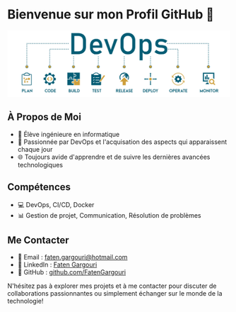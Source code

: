 # Bienvenue sur mon Profil GitHub 👋
![DevOps](https://raw.githubusercontent.com/FatenGargouri/FatenGargouri/main/devops.png)

## À Propos de Moi

- 🔬 Élève ingénieure en informatique
- 🚀 Passionnée par DevOps et l'acquisation des aspects qui apparaissent chaque jour 
- 🌐 Toujours avide d'apprendre et de suivre les dernières avancées technologiques

## Compétences

- 💻 DevOps, CI/CD, Docker
- 📊 Gestion de projet, Communication, Résolution de problèmes

## Me Contacter

- 📧 Email : [faten.gargouri@hotmail.com](mailto:faten.gargouri@hotmail.com)
- 🔗 LinkedIn : [Faten Gargouri](https://www.linkedin.com/in/faten-gargouri/)
- 💼 GitHub : [github.com/FatenGargouri](https://github.com/FatenGargouri)

N'hésitez pas à explorer mes projets et à me contacter pour discuter de collaborations passionnantes ou simplement échanger sur le monde de la technologie!
